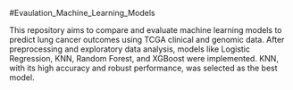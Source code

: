 #Evaulation_Machine_Learning_Models

This repository aims to compare and evaluate machine learning models to predict lung cancer outcomes using TCGA clinical and genomic data. After preprocessing and exploratory data analysis, models like Logistic Regression, KNN, Random Forest, and XGBoost were implemented. KNN, with its high accuracy and robust performance, was selected as the best model.  

